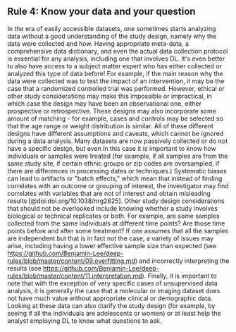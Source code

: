 ## Rule 4: Know your data and your question

In the era of easily accessible datasets, one sometimes starts analyzing data without a good understanding of the study design, namely why the data were collected and how. Having appropriate meta-data, a comprehensive data dictionary, and even the actual data collection protocol is essential for any analysis, including one that involves DL. It's even better to also have access to a subject matter expert who has either collected or analyzed this type of data before! For example, if the main reason why the data were collected was to test the impact of an intervention, it may be the case that a randomized controlled trial was performed. However, ethical or other study considerations may make this impossible or impractical, in which case the design may have been an observational one, either prospective or retrospective. These designs may also incorporate some amount of matching - for example, cases and controls may be selected so that the age range or weight distribution is similar. All of these different designs have different assumptions and caveats, which cannot be ignored during a data analysis. Many datasets are now passively collected or do not have a specific design, but even in this case it is important to know how individuals or samples were treated (for example, if all samples are from the same study site, if certain ethnic groups or zip codes are oversampled, if there are differences in processing dates or techniques.) Systematic biases can lead to artifacts or "batch effects," which mean that instead of finding correlates with an outcome or grouping of interest, the investigator may find correlates with variables that are not of interest and obtain misleading results [@doi:doi.org/10.1038/nrg2825]. Other study design considerations that should not be overlooked include knowing whether a study involves biological or technical replicates or both. For example, are some samples collected from the same individuals at different time points? Are those time points before and after some treatment? If one assumes that all the samples are independent but that is in fact not the case, a variety of issues may arise, including having a lower effective sample size than expected (see https://github.com/Benjamin-Lee/deep-rules/blob/master/content/09.overfitting.md) and incorrectly interpreting the results (see https://github.com/Benjamin-Lee/deep-rules/blob/master/content/11.interpretation.md). Finally, it is important to note that with the exception of very specific cases of unsupervised data analysis, it is generally the case that a molecular or imaging dataset does not have much value without appropriate clinical or demographic data. Looking at these data can also clarify the study design (for example, by seeing if all the individuals are adolescents or women) or at least help the analyst employing DL to know what questions to ask.
